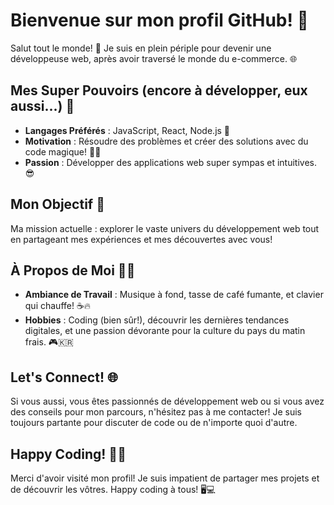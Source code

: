 # Bienvenue sur mon profil GitHub! 🚀

Salut tout le monde! 👋 Je suis en plein périple pour devenir une développeuse web, après avoir traversé le monde du e-commerce. 🌐

## Mes Super Pouvoirs (encore à développer, eux aussi...) 💪

- **Langages Préférés** : JavaScript, React, Node.js 🚀
- **Motivation** : Résoudre des problèmes et créer des solutions avec du code magique! 🧙‍♂️
- **Passion** : Développer des applications web super sympas et intuitives. 😎

## Mon Objectif 🎯

Ma mission actuelle : explorer le vaste univers du développement web tout en partageant mes expériences et mes découvertes avec vous!

## À Propos de Moi 🙋‍♂️

- **Ambiance de Travail** : Musique à fond, tasse de café fumante, et clavier qui chauffe! ☕🔥
- **Hobbies** : Coding (bien sûr!), découvrir les dernières tendances digitales, et une passion dévorante pour la culture du pays du matin frais. 🎮🇰🇷

## Let's Connect! 🌐

Si vous aussi, vous êtes passionnés de développement web ou si vous avez des conseils pour mon parcours, n'hésitez pas à me contacter! Je suis toujours partante pour discuter de code ou de n'importe quoi d'autre.

## Happy Coding! 🚀🎉

Merci d'avoir visité mon profil! Je suis impatient de partager mes projets et de découvrir les vôtres. Happy coding à tous! 🖥️💻


<!---
MimiK09/MimiK09 is a ✨ special ✨ repository because its `README.md` (this file) appears on your GitHub profile.
You can click the Preview link to take a look at your changes.
--->
